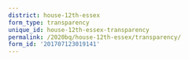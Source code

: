 ```yaml
---
district: house-12th-essex
form_type: transparency
unique_id: house-12th-essex-transparency
permalink: /2020bq/house-12th-essex/transparency/
form_id: '201707123019141'
---
```

